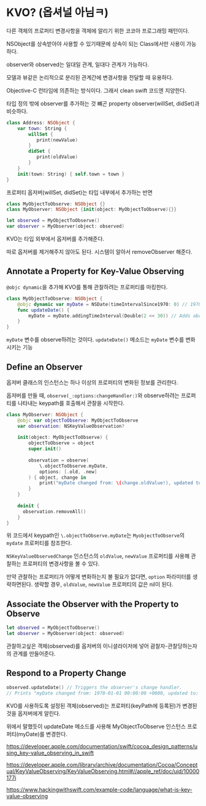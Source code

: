 # KVO? (옵셔널 아님ㅋ)

다른 객체의 프로퍼티 변경사항을 객체에 알리기 위한 코코아 프로그래밍 패턴이다.

NSObject를 상속받아야 사용할 수 있기때문에 상속이 되는 Class에서만 사용이 가능하다.

observer와 observed는 일대일 관계, 일대다 관계가 가능하다.

모델과 뷰같은 논리적으로 분리된 관계간에 변경사항을 전달할 때 유용하다.

Objective-C 런타임에 의존하는 방식이다. 그래서 clean swift 코드엔 지양한다.

타입 정의 밖에 observer를 추가하는 것 뺴곤 property observer(willSet, didSet)과 비슷하다.

```swift
class Address: NSObject { 
	var town: String { 
    	willSet { 
           print(newValue) 
        } 
        didSet { 
           print(oldValue) 
        } 
    } 
    init(town: String) { self.town = town } 
}
```
프로퍼티 옵저버(willSet, didSet)는 타입 내부에서 추가하는 반면

```swift
class MyObjectToObserve: NSObject {}
class MyObserver: NSObject {init(object: MyObjectToObserve){}}

let observed = MyObjectToObserve()
var observer = MyObserver(object: observed)
```
KVO는 타입 외부에서 옵저버를 추가해준다.

따로 옵저버를 제거해주지 않아도 된다. 시스템이 알아서 removeObserver 해준다.


## Annotate a Property for Key-Value Observing

```@objc dynamic```을 추가해 KVO를 통해 관찰하려는 프로퍼티를 마킹한다.

```swift	
class MyObjectToObserve: NSObject {
    @objc dynamic var myDate = NSDate(timeIntervalSince1970: 0) // 1970
    func updateDate() {
        myDate = myDate.addingTimeInterval(Double(2 << 30)) // Adds about 68 years.
    }
}
```
```myDate``` 변수를 observe하려는 것이다.
```updateDate()``` 메소드는 ```myDate``` 변수를 변화시키는 기능

## Define an Observer

옵저버 클래스의 인스턴스는 하나 이상의 프로퍼티의 변화된 정보를 관리한다.

옵저버를 만들 때, ```observe(_:options:changeHandler:)```와 observe하려는 프로퍼티를 나타내는 keypath를 호출해서 관찰을 시작한다.

```swift
class MyObserver: NSObject {
    @objc var objectToObserve: MyObjectToObserve
    var observation: NSKeyValueObservation?
    
    init(object: MyObjectToObserve) {
        objectToObserve = object
        super.init()
        
        observation = observe(
            \.objectToObserve.myDate,
            options: [.old, .new]
        ) { object, change in
            print("myDate changed from: \(change.oldValue!), updated to: \(change.newValue!)")
        }
    }
  
  	deinit {
      observation.removeAll()
    }
}
```
위 코드에서 keypath인 ```\.objectToObserve.myDate```는 ```MyobjectToObserve```의 ```mydate``` 프로퍼티를 참조한다.

```NSKeyValueObservedChange``` 인스턴스의 ```oldValue```, ```newValue``` 프로퍼티를 사용해 관찰하는 프로퍼티의 변경사항을 볼 수 있다.
 
만약 관찰하는 프로퍼티가 어떻게 변화하는지 볼 필요가 없다면, ```option``` 파라미터를 생략하면된다. 생략할 경우, ```oldValue```, ```newValue``` 프로퍼티의 값은 nil이 된다.

## Associate the Observer with the Property to Observe

```swift
let observed = MyObjectToObserve()
let observer = MyObserver(object: observed)
```
관찰하고싶은 객체(observed)를 옵저버의 이니셜라이저에 넣어 괌찰자-관찰당하는자 의 관계를 만들어준다.

## Respond to a Property Change

```swift
observed.updateDate() // Triggers the observer's change handler.
// Prints "myDate changed from: 1970-01-01 00:00:00 +0000, updated to: 2038-01-19 03:14:08 +0000"
```
KVO를 사용하도록 설정된 객체(observed)는 프로퍼티(keyPath에 등록된)가 변경된 것을 옵저버에게 알린다.

위에서 말했듯이 updateDate 메소드를 사용해 MyObjectToObserve 인스턴스 프로퍼티(myDate)를 변경한다.


https://developer.apple.com/documentation/swift/cocoa_design_patterns/using_key-value_observing_in_swift

https://developer.apple.com/library/archive/documentation/Cocoa/Conceptual/KeyValueObserving/KeyValueObserving.html#//apple_ref/doc/uid/10000177i

https://www.hackingwithswift.com/example-code/language/what-is-key-value-observing

